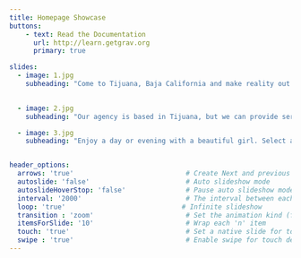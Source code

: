 ```yaml
---
title: Homepage Showcase
buttons:
	- text: Read the Documentation
      url: http://learn.getgrav.org
      primary: true

slides:
  - image: 1.jpg
    subheading: "Come to Tijuana, Baja California and make reality out of your fantasies!. "
    

  - image: 2.jpg
    subheading: "Our agency is based in Tijuana, but we can provide services all over Mexico."

  - image: 3.jpg
    subheading: "Enjoy a day or evening with a beautiful girl. Select a girl that catches your eye and make your fantasies come true!"


header_options:
  arrows: 'true'                            # Create Next and previous button
  autoslide: 'false'                        # Auto slideshow mode
  autoslideHoverStop: 'false'               # Pause auto slideshow mode on mouseover
  interval: '2000'                          # The interval between each slide (Interval in millisecond)
  loop: 'true'                             # Infinite slideshow             
  transition : 'zoom'                       # Set the animation kind (fade/slide/page/zoom)
  itemsForSlide: '10'                       # Wrap each 'n' item
  touch: 'true'                             # Set a native slide for touch device
  swipe : 'true'                            # Enable swipe for touch device
---
```




